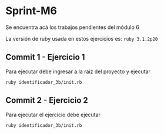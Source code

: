 # Sprint-M6

Se encuentra acá los trabajos pendientes del módulo 6

La versión de ruby usada en estos ejercicios es: `ruby 3.1.2p20`

## Commit 1 - Ejercicio 1
Para ejecutar debe ingresar a la raíz del proyecto y ejecutar
```
ruby identificador_3b/init.rb
```
## Commit 2 - Ejercicio 2
Para ejecutar el ejercicio debe ejecutar
```
ruby identificador_3b/init.rb
```